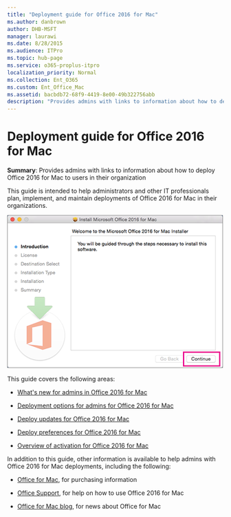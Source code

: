 ```yaml
---
title: "Deployment guide for Office 2016 for Mac"
ms.author: danbrown
author: DHB-MSFT
manager: laurawi
ms.date: 8/28/2015
ms.audience: ITPro
ms.topic: hub-page
ms.service: o365-proplus-itpro
localization_priority: Normal
ms.collection: Ent_O365
ms.custom: Ent_Office_Mac
ms.assetid: bacbdb72-68f9-4419-8e00-49b322756abb
description: "Provides admins with links to information about how to deploy Office 2016 for Mac to users in their organization"
---
```


# Deployment guide for Office 2016 for Mac

 **Summary**: Provides admins with links to information about how to deploy Office 2016 for Mac to users in their organization
  
This guide is intended to help administrators and other IT professionals plan, implement, and maintain deployments of Office 2016 for Mac in their organizations.
  
![First Mac 2016 installation screen with "Continue" highlighted](../images/0daa1e2c-48cf-4aac-961b-04331b5a4c17.png)
  
This guide covers the following areas:
  
- [What's new for admins in Office 2016 for Mac](what-s-new-for-admins-in-office-for-mac.md)
    
- [Deployment options for admins for Office 2016 for Mac](deployment-options-for-office-for-mac.md)
    
- [Deploy updates for Office 2016 for Mac](deploy-updates-for-office-for-mac.md)
    
- [Deploy preferences for Office 2016 for Mac](deploy-preferences-for-office-for-mac.md)
    
- [Overview of activation for Office 2016 for Mac](overview-of-activation-for-office-for-mac.md)
    
In addition to this guide, other information is available to help admins with Office 2016 for Mac deployments, including the following:
  
- [Office for Mac](https://products.office.com/mac), for purchasing information
    
- [Office Support](https://support.office.com), for help on how to use Office 2016 for Mac
    
- [Office for Mac blog](https://blogs.office.com/mac/), for news about Office for Mac
    

